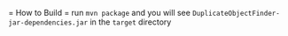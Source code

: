 = How to Build =
run `mvn package` and you will see `DuplicateObjectFinder-jar-dependencies.jar` in the `target` directory
